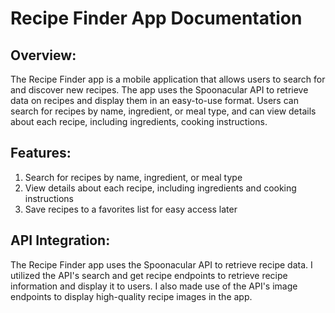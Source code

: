 
# Recipe Finder App Documentation

## Overview:
The Recipe Finder app is a mobile application that allows users to search for and discover new recipes. The app uses the Spoonacular API to retrieve data on recipes and display them in an easy-to-use format. Users can search for recipes by name, ingredient, or meal type, and can view details about each recipe, including ingredients, cooking instructions.

## Features:
1.	Search for recipes by name, ingredient, or meal type
2.	View details about each recipe, including ingredients and cooking instructions
3.	Save recipes to a favorites list for easy access later

## API Integration:
The Recipe Finder app uses the Spoonacular API to retrieve recipe data. I utilized the API's search and get recipe endpoints to retrieve recipe information and display it to users. I also made use of the API's image endpoints to display high-quality recipe images in the app.

